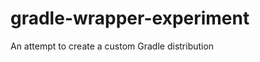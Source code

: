 gradle-wrapper-experiment
=========================

An attempt to create a custom Gradle distribution